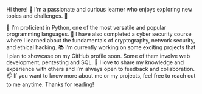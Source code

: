Hi there! 👋
I’m a passionate and curious learner who enjoys exploring new topics and challenges. 🚀

🔭 I’m proficient in Python, one of the most versatile and popular programming languages.
🌱 I have also completed a cyber security course where I learned about the fundamentals of cryptography, network security, and ethical hacking.
📚 I’m currently working on some exciting projects that I plan to showcase on my GitHub profile soon. Some of them involve web development, pentesting and SQL.
💬 I love to share my knowledge and experience with others and I’m always open to feedback and collaboration.
📫 If you want to know more about me or my projects, feel free to reach out to me anytime. Thanks for reading!
